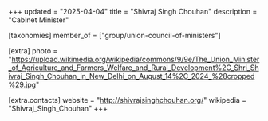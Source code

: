 +++
updated = "2025-04-04"
title = "Shivraj Singh Chouhan"
description = "Cabinet Minister"

[taxonomies]
member_of = ["group/union-council-of-ministers"]

[extra]
photo = "https://upload.wikimedia.org/wikipedia/commons/9/9e/The_Union_Minister_of_Agriculture_and_Farmers_Welfare_and_Rural_Development%2C_Shri_Shivraj_Singh_Chouhan_in_New_Delhi_on_August_14%2C_2024_%28cropped%29.jpg"

[extra.contacts]
website = "http://shivrajsinghchouhan.org/"
wikipedia = "Shivraj_Singh_Chouhan"
+++